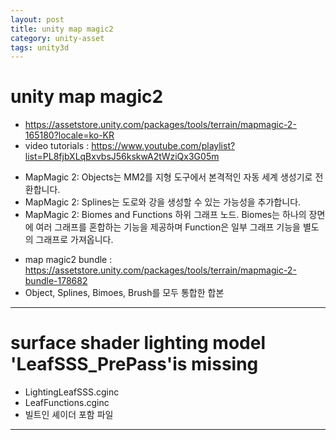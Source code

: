 ```yaml
---
layout: post
title: unity map magic2
category: unity-asset
tags: unity3d
---
```


# unity map magic2

* <https://assetstore.unity.com/packages/tools/terrain/mapmagic-2-165180?locale=ko-KR>
* video tutorials : <https://www.youtube.com/playlist?list=PL8fjbXLqBxvbsJ56kskwA2tWziQx3G05m>
- MapMagic 2: Objects는 MM2를 지형 도구에서 본격적인 자동 세계 생성기로 전환합니다.
- MapMagic 2: Splines는 도로와 강을 생성할 수 있는 가능성을 추가합니다.
- MapMagic 2: Biomes and Functions 하위 그래프 노드. Biomes는 하나의 장면에 여러 그래프를 혼합하는 기능을 제공하며 Function은 일부 그래프 기능을 별도의 그래프로 가져옵니다.

* map magic2 bundle : <https://assetstore.unity.com/packages/tools/terrain/mapmagic-2-bundle-178682>
* Object, Splines, Bimoes, Brush를 모두 통합한 합본

---

# surface shader lighting model 'LeafSSS_PrePass'is missing
* LightingLeafSSS.cginc
* LeafFunctions.cginc
* 빌트인 셰이더 포함 파일

---
